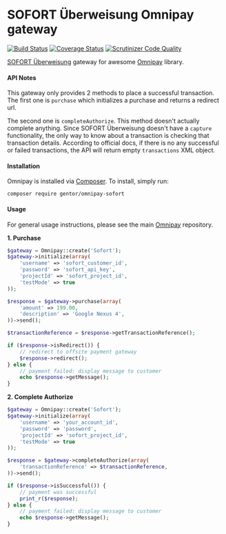 SOFORT Überweisung Omnipay gateway
==============

[![Build Status](https://travis-ci.org/aimeoscom/omnipay-sofort.png?branch=master)](https://travis-ci.org/aimeoscom/omnipay-sofort)
[![Coverage Status](https://coveralls.io/repos/github/aimeoscom/omnipay-sofort/badge.svg?branch=master)](https://coveralls.io/github/aimeoscom/omnipay-sofort?branch=master)
[![Scrutinizer Code Quality](https://scrutinizer-ci.com/g/aimeoscom/omnipay-sofort/badges/quality-score.png?b=master)](https://scrutinizer-ci.com/g/aimeoscom/omnipay-sofort/?branch=master)

[SOFORT Überweisung](https://www.sofort.com/eng-INT/) gateway for awesome [Omnipay](https://github.com/adrianmacneil/omnipay) library.

#### API Notes

This gateway only provides 2 methods to place a successful transaction. The first one is `purchase` which initializes a purchase and returns a redirect url.

The second one is `completeAuthorize`. This method doesn't actually complete anything. Since SOFORT Überweisung doesn't have a `capture` functionality, the only way to know about a transaction is checking that transaction details. According to official docs, if there is no any successful or failed transactions, the API will return empty `transactions` XML object.

#### Installation

Omnipay is installed via [Composer](http://getcomposer.org/). To install, simply run:

```
composer require gentor/omnipay-sofort
```

#### Usage

For general usage instructions, please see the main [Omnipay](https://github.com/omnipay/omnipay) repository.

**1. Purchase**

```php
$gateway = Omnipay::create('Sofort');
$gateway->initialize(array(
    'username' => 'sofort_customer_id',
    'password' => 'sofort_api_key',
    'projectId' => 'sofort_project_id',
    'testMode' => true
));

$response = $gateway->purchase(array(
    'amount' => 199.00,
    'description' => 'Google Nexus 4',
))->send();

$transactionReference = $response->getTransactionReference();

if ($response->isRedirect()) {
    // redirect to offsite payment gateway
    $response->redirect();
} else {
    // payment failed: display message to customer
    echo $response->getMessage();
}

```

**2. Complete Authorize**

```php
$gateway = Omnipay::create('Sofort');
$gateway->initialize(array(
    'username' => 'your_account_id',
    'password' => 'password',
    'projectId' => 'sofort_project_id',
    'testMode' => true
));

$response = $gateway->completeAuthorize(array(
    'transactionReference' => $transactionReference,
))->send();

if ($response->isSuccessful()) {
    // payment was successful
    print_r($response);
} else {
    // payment failed: display message to customer
    echo $response->getMessage();
}

```
